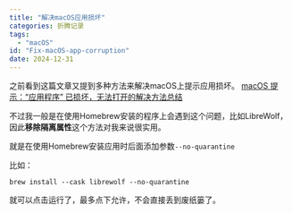 ```yaml
---
title: "解决macOS应用损坏"
categories: 折腾记录
tags:
  - "macOS"
id: "Fix-macOS-app-corruption"
date: 2024-12-31
---
```


之前看到这篇文章又提到多种方法来解决macOS上提示应用损坏。
[macOS 提示：“应用程序” 已损坏，无法打开的解决方法总结](https://sysin.org/blog/macos-if-crashes-when-opening/)

不过我一般是在使用Homebrew安装的程序上会遇到这个问题，比如LibreWolf，因此**移除隔离属性**这个方法对我来说很实用。

就是在使用Homebrew安装应用时后面添加参数`--no-quarantine`

比如：
```
brew install --cask librewolf --no-quarantine
```

就可以点击运行了，最多点下允许，不会直接丢到废纸篓了。